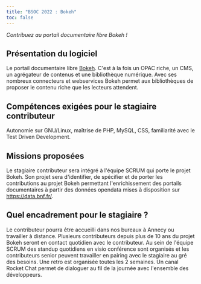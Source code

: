 ```yaml
---
title: "BSOC 2022 : Bokeh"
toc: false
---
```


*Contribuez au portail documentaire libre Bokeh !*

## Présentation du logiciel

Le portail documentaire libre [Bokeh](https://wiki.bokeh-library-portal.org/index.php?title=Bokeh). C'est à la fois un OPAC riche, un CMS, un agrégateur de contenus et une bibliothèque numérique. Avec ses nombreux connecteurs et webservices Bokeh permet aux bibliothèques de proposer le contenu riche que les lecteurs attendent. 

## Compétences exigées pour le stagiaire contributeur

Autonomie sur GNU/Linux, maîtrise de PHP, MySQL, CSS, familiarité avec le Test Driven Development.

## Missions proposées

Le stagiaire contributeur sera intégré à l'équipe SCRUM qui porte le projet Bokeh. Son projet sera d'identifier, de spécifier et de porter les contributions au projet Bokeh permettant l'enrichissement des portails documentaires à partir des données opendata mises à disposition sur https://data.bnf.fr/.

## Quel encadrement pour le stagiaire ?

Le contributeur pourra être accueilli dans nos bureaux à Annecy ou travailler à distance. Plusieurs contributeurs depuis plus de 10 ans du projet Bokeh seront en contact quotidien avec le contributeur. Au sein de l'équipe SCRUM des standup quotidiens en visio conférence sont organisés et les contributeurs senior peuvent travailler en pairing avec le stagiaire au gré des besoins.  Une retro est organisée toutes les 2 semaines. Un canal Rocket Chat permet de dialoguer au fil de la journée avec l'ensemble des développeurs.
